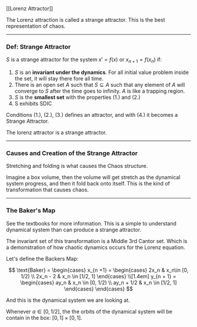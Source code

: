 [[Lorenz Attractor]]

The Lorenz attraction is called a strange attractor. This is the best representation of chaos. 

---
### **Def: Strange Attractor**

$S$ is a strange attractor for the system $x' = f(x)$ or $x_{n + 1} = f(x_n)$ if: 

1. $S$ is an **invariant under the dynamics**. For all initial value problem inside the set, it will stay there fore all time. 
2. There is an open set $A$ such that $S\subseteq A$ such that any element of $A$ will converge to $S$ after the time goes to infinity. $A$ is like a trapping region. 
3. $S$ is the **smallest set** with the properties (1.) and (2.)
4. S exhibits SDIC

Conditions (1.), (2.), (3.) defines an attractor, and with (4.) it becomes a Strange Attractor. 

The lorenz attractor is a strange attractor. 

---
### **Causes and Creation of the Strange Attractor**

Stretching and folding is what causes the Chaos structure. 

Imagine a box volume, then the volume will get stretch as the dynamical system progress, and then it fold back onto itself. This is the kind of transformation that causes chaos. 

---
### **The Baker's Map**

See the textbooks for more information. This is a simple to understand dynamical system than can produce a strange attractor. 

The invariant set of this transformation is a Middle 3rd Cantor set. Which is a demonstration of how chaotic dynamics occurs for the Lorenz equation. 

Let's define the Backers Map: 

$$
\text{Baker} = 
\begin{cases}
    x_{n +1} = \begin{cases}
        2x_n & x_n\in [0, 1/2)
        \\ 
        2x_n - 2 & x_n \in [1/2, 1]
    \end{cases}
    \\[1.4em]
    y_{n + 1} = \begin{cases}
        ay_n & x_n \in [0, 1/2) 
        \\
        ay_n + 1/2 & x_n \in [1/2, 1]
    \end{cases}
\end{cases}
$$

And this is the dynamical system we are looking at. 

Whenever $a \in [0, 1/2]$, the the orbits of the dynamical system will be contain in the box: $[0, 1]\times [0, 1]$. 

